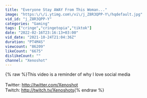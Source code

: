 ```yaml
---
title: "Everyone Stay AWAY From This Woman..."
image: "https:\/\/i.ytimg.com\/vi\/j_Z8R3QPP-Y\/hqdefault.jpg"
vid_id: "j_Z8R3QPP-Y"
categories: "Gaming"
tags: ["cringe","cringetopia","tiktok"]
date: "2022-02-16T23:16:13+03:00"
vid_date: "2021-10-24T21:04:36Z"
duration: "PT4M4S"
viewcount: "86209"
likeCount: "6675"
dislikeCount: ""
channel: "Xenoshot"
---
```

{% raw %}This video is a reminder of why I love social media<br /><br />Twitter: <a rel="nofollow" target="blank" href="http://twitter.com/Xenoshot">http://twitter.com/Xenoshot</a><br />Twitch: <a rel="nofollow" target="blank" href="http://twitch.tv/Xenoshots">http://twitch.tv/Xenoshots</a>{% endraw %}
